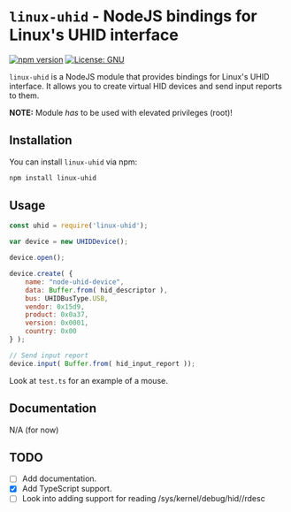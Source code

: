 # `linux-uhid` - NodeJS bindings for Linux's UHID interface
[![npm version](https://badge.fury.io/js/linux-uhid.svg)](https://badge.fury.io/js/linux-uhid) [![License: GNU](https://img.shields.io/badge/License-GNU-blue.svg)](https://opensource.org/licenses/GNU)

`linux-uhid` is a NodeJS module that provides bindings for Linux's UHID interface. It allows you to create virtual HID devices and send input reports to them.

**NOTE:** Module *has* to be used with elevated privileges (root)!
## Installation
You can install `linux-uhid` via npm:

```bash
npm install linux-uhid
```
## Usage
```javascript
const uhid = require('linux-uhid');

var device = new UHIDDevice();

device.open();

device.create( {
	name: "node-uhid-device",
	data: Buffer.from( hid_descriptor ),
	bus: UHIDBusType.USB,
	vendor: 0x15d9,
	product: 0x0a37,
	version: 0x0001,
	country: 0x00
} );

// Send input report
device.input( Buffer.from( hid_input_report ));
```
Look at `test.ts` for an example of a mouse.
## Documentation
N/A (for now)
## TODO
- [ ] Add documentation.
- [x] Add TypeScript support.
- [ ] Look into adding support for reading /sys/kernel/debug/hid/<dev>/rdesc
